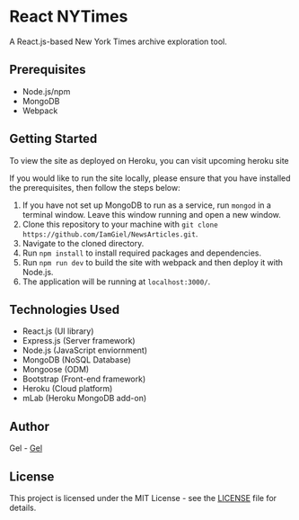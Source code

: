 # React NYTimes
A React.js-based New York Times archive exploration tool.

## Prerequisites
- Node.js/npm
- MongoDB
- Webpack

## Getting Started
To view the site as deployed on Heroku, you can visit <a>upcoming heroku site</a>

If you would like to run the site locally, please ensure that you have installed the prerequisites, then follow the steps below:

1. If you have not set up MongoDB to run as a service, run `mongod` in a terminal window. Leave this window running and open a new window. 
2. Clone this repository to your machine with `git clone https://github.com/IamGiel/NewsArticles.git`.
3. Navigate to the cloned directory.
4. Run `npm install` to install required packages and dependencies.
5. Run `npm run dev` to build the site with webpack and then deploy it with Node.js.
5. The application will be running at `localhost:3000/`.

## Technologies Used
- React.js (UI library)
- Express.js (Server framework)
- Node.js (JavaScript enviornment)
- MongoDB (NoSQL Database)
- Mongoose (ODM)
- Bootstrap (Front-end framework)
- Heroku (Cloud platform)
- mLab (Heroku MongoDB add-on)

## Author
Gel - [Gel](https://github.com/IamGiel/NewsArticles)

## License
This project is licensed under the MIT License - see the [LICENSE](LICENSE.md) file for details.